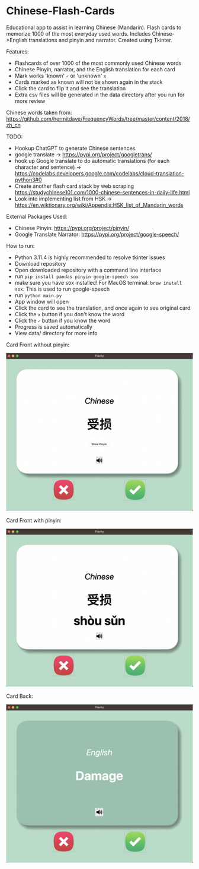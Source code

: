 # Chinese-Flash-Cards
 
Educational app to assist in learning Chinese (Mandarin). Flash cards to memorize 1000 of the most everyday used words. Includes Chinese->English translations and pinyin and narrator. Created using Tkinter.

Features:
- Flashcards of over 1000 of the most commonly used Chinese words
- Chinese Pinyin, narrator, and the English translation for each card
- Mark works 'known' `✓`  or 'unknown' `x`
- Cards marked as known will not be shown again in the stack
- Click the card to flip it and see the translation
- Extra csv files will be generated in the data directory after you run for more review
 
Chinese words taken from: https://github.com/hermitdave/FrequencyWords/tree/master/content/2018/zh_cn

TODO:
- Hookup ChatGPT to generate Chinese sentences
- google translate -> https://pypi.org/project/googletrans/
- hook up Google translate to do automatic translations (for each character and sentence) -> https://codelabs.developers.google.com/codelabs/cloud-translation-python3#0
- Create another flash card stack by web scraping https://studychinese101.com/1000-chinese-sentences-in-daily-life.html
- Look into implementing list from HSK -> https://en.wiktionary.org/wiki/Appendix:HSK_list_of_Mandarin_words

External Packages Used:
- Chinese Pinyin: https://pypi.org/project/pinyin/
- Google Translate Narrator: https://pypi.org/project/google-speech/

How to run:
- Python 3.11.4 is highly recommended to resolve tkinter issues
- Download repository
- Open downloaded repository with a command line interface
- run `pip install pandas pinyin google-speech sox`
- make sure you have sox installed! For MacOS terminal: `brew install sox`. This is used to run google-speech
- run `python main.py`
- App window will open
- Click the card to see the translation, and once again to see original card
- Click the `x` button if you don't know the word
- Click the `✓` button if you know the word
- Progress is saved automatically
- View data/ directory for more info

Card Front without pinyin:

![alt text](https://github.com/J0K3Rn/Chinese-Flash-Cards/blob/main/screenshots/card_front_no_pinyin.png?raw=true) 

Card Front with pinyin:

![alt text](https://github.com/J0K3Rn/Chinese-Flash-Cards/blob/main/screenshots/card_front_with_pinyin.png?raw=true) 

Card Back:

![alt text](https://github.com/J0K3Rn/Chinese-Flash-Cards/blob/main/screenshots/card_back.png?raw=true) 
